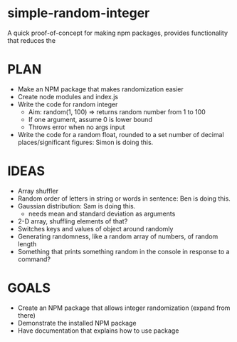 # simple-random-integer

A quick proof-of-concept for making npm packages, provides functionality that reduces the

# PLAN

- Make an NPM package that makes randomization easier
- Create node modules and index.js
- Write the code for random integer
  - Aim: random(1, 100) => returns random number from 1 to 100
  - If one argument, assume 0 is lower bound
  - Throws error when no args input
 - Write the code for a random float, rounded to a set number of decimal places/significant figures: Simon is doing this.

# IDEAS

- Array shuffler
- Random order of letters in string or words in sentence: Ben is doing this.
- Gaussian distribution: Sam is doing this.
  - needs mean and standard deviation as arguments
- 2-D array, shuffling elements of that?
- Switches keys and values of object around randomly
- Generating randomness, like a random array of numbers, of random length
- Something that prints something random in the console in response to a command?

# GOALS

- Create an NPM package that allows integer randomization (expand from there)
- Demonstrate the installed NPM package
- Have documentation that explains how to use package
